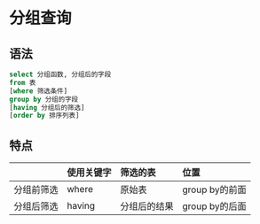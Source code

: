 # 分组查询

## 语法

``` SQL
select 分组函数, 分组后的字段
from 表
[where 筛选条件]
group by 分组的字段
[having 分组后的筛选]
[order by 排序列表]
```

## 特点

|        |使用关键字|筛选的表|位置|
|:-------|:-------|:------|:--|
|分组前筛选|where   |原始表  |group by的前面|
|分组后筛选|having  |分组后的结果|group by的后面|

